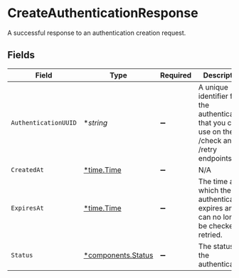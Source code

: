# CreateAuthenticationResponse

A successful response to an authentication creation request.


## Fields

| Field                                                                                           | Type                                                                                            | Required                                                                                        | Description                                                                                     |
| ----------------------------------------------------------------------------------------------- | ----------------------------------------------------------------------------------------------- | ----------------------------------------------------------------------------------------------- | ----------------------------------------------------------------------------------------------- |
| `AuthenticationUUID`                                                                            | **string*                                                                                       | :heavy_minus_sign:                                                                              | A unique identifier for the authentication that you can use on the /check and /retry endpoints. |
| `CreatedAt`                                                                                     | [*time.Time](https://pkg.go.dev/time#Time)                                                      | :heavy_minus_sign:                                                                              | N/A                                                                                             |
| `ExpiresAt`                                                                                     | [*time.Time](https://pkg.go.dev/time#Time)                                                      | :heavy_minus_sign:                                                                              | The time at which the authentication expires and can no longer be checked or retried.           |
| `Status`                                                                                        | [*components.Status](../../models/components/status.md)                                         | :heavy_minus_sign:                                                                              | The status of the authentication.                                                               |